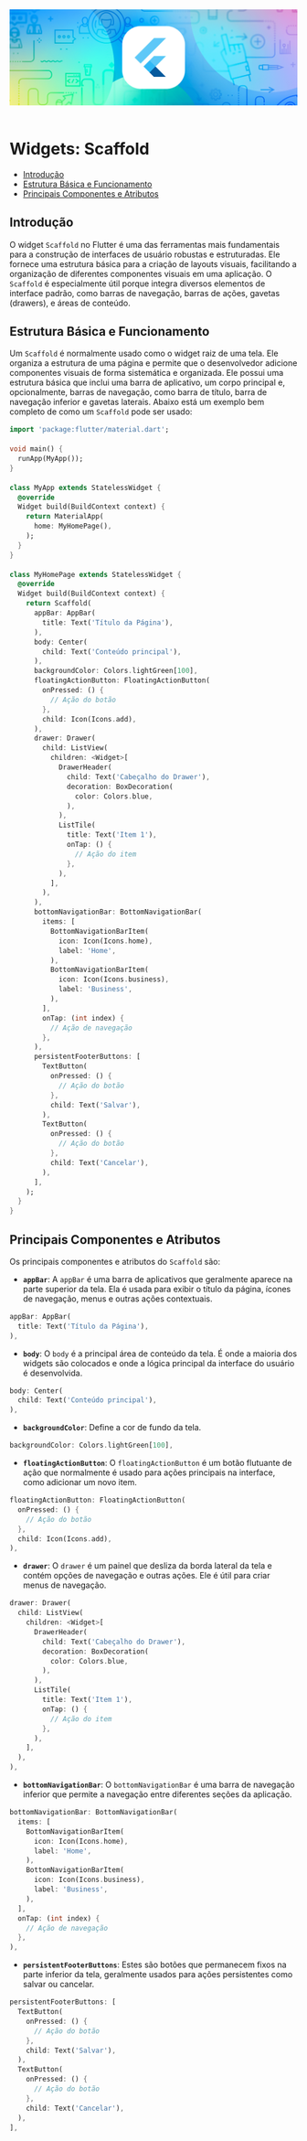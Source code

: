 <div align="center">
  <a href="https://github.com/joseferreira-dev/my-study-notes/tree/main/flutter"><img src="../../banner-flutter.png"></a>
</div>
<br>

# Widgets: Scaffold

- [Introdução](#introdução)
- [Estrutura Básica e Funcionamento](#estrutura-básica-e-funcionamento)
- [Principais Componentes e Atributos](#principais-componentes-e-atributos)

## Introdução

O widget `Scaffold` no Flutter é uma das ferramentas mais fundamentais para a construção de interfaces de usuário robustas e estruturadas. Ele fornece uma estrutura básica para a criação de layouts visuais, facilitando a organização de diferentes componentes visuais em uma aplicação. O `Scaffold` é especialmente útil porque integra diversos elementos de interface padrão, como barras de navegação, barras de ações, gavetas (drawers), e áreas de conteúdo.

## Estrutura Básica e Funcionamento

Um `Scaffold` é normalmente usado como o widget raiz de uma tela. Ele organiza a estrutura de uma página e permite que o desenvolvedor adicione componentes visuais de forma sistemática e organizada. Ele possui uma estrutura básica que inclui uma barra de aplicativo, um corpo principal e, opcionalmente, barras de navegação, como barra de título, barra de navegação inferior e gavetas laterais. Abaixo está um exemplo bem completo de como um `Scaffold` pode ser usado:

```dart
import 'package:flutter/material.dart';

void main() {
  runApp(MyApp());
}

class MyApp extends StatelessWidget {
  @override
  Widget build(BuildContext context) {
    return MaterialApp(
      home: MyHomePage(),
    );
  }
}

class MyHomePage extends StatelessWidget {
  @override
  Widget build(BuildContext context) {
    return Scaffold(
      appBar: AppBar(
        title: Text('Título da Página'),
      ),
      body: Center(
        child: Text('Conteúdo principal'),
      ),
      backgroundColor: Colors.lightGreen[100],
      floatingActionButton: FloatingActionButton(
        onPressed: () {
          // Ação do botão
        },
        child: Icon(Icons.add),
      ),
      drawer: Drawer(
        child: ListView(
          children: <Widget>[
            DrawerHeader(
              child: Text('Cabeçalho do Drawer'),
              decoration: BoxDecoration(
                color: Colors.blue,
              ),
            ),
            ListTile(
              title: Text('Item 1'),
              onTap: () {
                // Ação do item
              },
            ),
          ],
        ),
      ),
      bottomNavigationBar: BottomNavigationBar(
        items: [
          BottomNavigationBarItem(
            icon: Icon(Icons.home),
            label: 'Home',
          ),
          BottomNavigationBarItem(
            icon: Icon(Icons.business),
            label: 'Business',
          ),
        ],
        onTap: (int index) {
          // Ação de navegação
        },
      ),
      persistentFooterButtons: [
        TextButton(
          onPressed: () {
            // Ação do botão
          },
          child: Text('Salvar'),
        ),
        TextButton(
          onPressed: () {
            // Ação do botão
          },
          child: Text('Cancelar'),
        ),
      ],
    );
  }
}
```

## Principais Componentes e Atributos

Os principais componentes e atributos do `Scaffold` são:

- **`appBar`**: A `appBar` é uma barra de aplicativos que geralmente aparece na parte superior da tela. Ela é usada para exibir o título da página, ícones de navegação, menus e outras ações contextuais.

```dart
appBar: AppBar(
  title: Text('Título da Página'),
),
```

- **`body`**: O `body` é a principal área de conteúdo da tela. É onde a maioria dos widgets são colocados e onde a lógica principal da interface do usuário é desenvolvida.

```dart
body: Center(
  child: Text('Conteúdo principal'),
),
```

- **`backgroundColor`**: Define a cor de fundo da tela.

```dart
backgroundColor: Colors.lightGreen[100],
```

- **`floatingActionButton`**: O `floatingActionButton` é um botão flutuante de ação que normalmente é usado para ações principais na interface, como adicionar um novo item.

```dart
floatingActionButton: FloatingActionButton(
  onPressed: () {
    // Ação do botão
  },
  child: Icon(Icons.add),
),
```

- **`drawer`**: O `drawer` é um painel que desliza da borda lateral da tela e contém opções de navegação e outras ações. Ele é útil para criar menus de navegação.

```dart
drawer: Drawer(
  child: ListView(
    children: <Widget>[
      DrawerHeader(
        child: Text('Cabeçalho do Drawer'),
        decoration: BoxDecoration(
          color: Colors.blue,
        ),
      ),
      ListTile(
        title: Text('Item 1'),
        onTap: () {
          // Ação do item
        },
      ),
    ],
  ),
),
```

- **`bottomNavigationBar`**: O `bottomNavigationBar` é uma barra de navegação inferior que permite a navegação entre diferentes seções da aplicação.

```dart
bottomNavigationBar: BottomNavigationBar(
  items: [
    BottomNavigationBarItem(
      icon: Icon(Icons.home),
      label: 'Home',
    ),
    BottomNavigationBarItem(
      icon: Icon(Icons.business),
      label: 'Business',
    ),
  ],
  onTap: (int index) {
    // Ação de navegação
  },
),
```

- **`persistentFooterButtons`**: Estes são botões que permanecem fixos na parte inferior da tela, geralmente usados para ações persistentes como salvar ou cancelar.

```dart
persistentFooterButtons: [
  TextButton(
    onPressed: () {
      // Ação do botão
    },
    child: Text('Salvar'),
  ),
  TextButton(
    onPressed: () {
      // Ação do botão
    },
    child: Text('Cancelar'),
  ),
],
```
